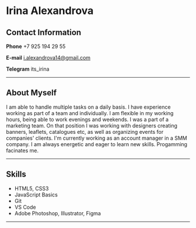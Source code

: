 # Irina Alexandrova
## Contact Information

**Phone** +7 925 194 29 55

**E-mail** i.alexandrova14@gmail.com

**Telegram** its_irina

***

## About Myself

I am able to handle multiple tasks on a daily basis. I have experience working as part of a team and individually. I am flexible in my working hours, being able to work evenings and weekends. I was a part of a marketing team. On that position I was working with designers creating banners, leaflets, catalogues etc, as well as organizing events for companies' clients. I'm currently working as an account manager in a SMM company. I am always energetic and eager to learn new skills. Progamming facinates me.

***

## Skills

* HTML5, CSS3
* JavaScript Basics
* Git
* VS Code
* Adobe Photoshop, Illustrator, Figma

*** 

